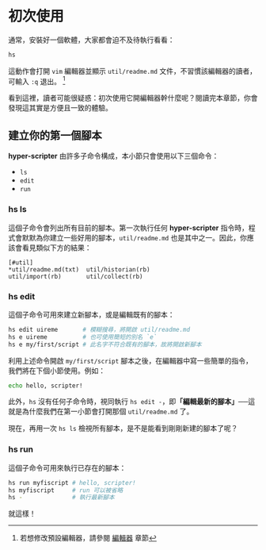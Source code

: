 # 初次使用

通常，安裝好一個軟體，大家都會迫不及待執行看看：

```sh
hs
```

這動作會打開 `vim` 編輯器並顯示 `util/readme.md` 文件，不習慣該編輯器的讀者，可輸入 `:q` 退出。 [^1]

看到這裡，讀者可能很疑惑：初次使用它開編輯器幹什麼呢？閱讀完本章節，你會發現這其實是方便且一致的體驗。

[^1]:  若想修改預設編輯器，請參閱 [編輯器](config_file/index.md#編輯器) 章節

## 建立你的第一個腳本
__hyper-scripter__ 由許多子命令構成，本小節只會使用以下三個命令：

- `ls`
- `edit`
- `run`

### hs ls
這個子命令會列出所有目前的腳本。第一次執行任何 __hyper-scripter__ 指令時，程式會默默為你建立一些好用的腳本，`util/readme.md` 也是其中之一。因此，你應該會看見類似下方的結果：

```
[#util]
*util/readme.md(txt)  util/historian(rb)
util/import(rb)       util/collect(rb)
```

### hs edit
這個子命令可用來建立新腳本，或是編輯既有的腳本：

```sh
hs edit uireme       # 模糊搜尋，將開啟 util/readme.md
hs e uireme          # 也可使用簡短的別名 `e`
hs e my/first/script # 此名字不符合既有的腳本，故將開啟新腳本
```

利用上述命令開啟 `my/first/script` 腳本之後，在編輯器中寫一些簡單的指令，我們將在下個小節使用。例如： 

```sh
echo hello, scripter!
```

此外，`hs` 沒有任何子命令時，視同執行 `hs edit -`，即<b>「編輯最新的腳本」</b>──這就是為什麼我們在第一小節會打開那個 `util/readme.md` 了。

現在，再用一次 `hs ls` 檢視所有腳本，是不是能看到剛剛新建的腳本了呢？

### hs run
這個子命令可用來執行已存在的腳本：
```sh
hs run myfiscript # hello, scripter!
hs myfiscript     # run 可以被省略
hs -              # 執行最新腳本
```

就這樣！
